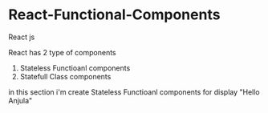 # React-Functional-Components
React js

React has 2 type of components
  1. Stateless Functioanl components
  2. Statefull Class components

in this section i'm create Stateless Functioanl components for display "Hello Anjula"
